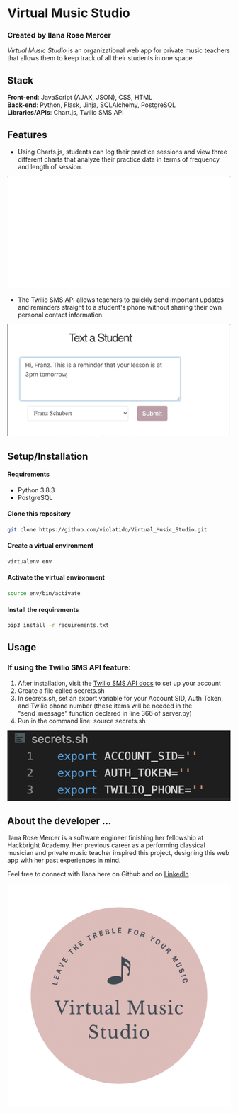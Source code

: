 

# **Virtual Music Studio**
### Created by Ilana Rose Mercer

*Virtual Music Studio* is an organizational web app for private music teachers that allows them to keep track of all their students in one space. 


## **Stack**
**Front-end**: JavaScript (AJAX, JSON), CSS, HTML </br>
**Back-end**: Python, Flask, Jinja, SQLAlchemy, PostgreSQL </br>
**Libraries/APIs**: Chart.js, Twilio SMS API


## **Features**


* Using Charts.js, students can log their practice sessions and view three different charts that analyze their practice data in terms of frequency and length of session. 

![](static/img/readme-media/charts-giphy.gif)

* The Twilio SMS API allows teachers to quickly send important updates and reminders straight to a student's phone without sharing their own personal contact information. 

![](static/img/readme-media/twilio-giphy.gif)

## **Setup/Installation**

#### Requirements
* Python 3.8.3
* PostgreSQL

#### **Clone this repository**
```bash
git clone https://github.com/violatido/Virtual_Music_Studio.git
```
#### **Create a virtual environment**
``` bash
virtualenv env
```
#### **Activate the virtual environment**
``` bash
source env/bin/activate 
```
#### **Install the requirements**
```bash
pip3 install -r requirements.txt
```


## **Usage**

### **If using the Twilio SMS API feature:**
1. After installation, visit the [Twilio SMS API docs](https://www.twilio.com/docs/sms/api) to set up your account 
2. Create a file called secrets.sh
3. In secrets.sh, set an export variable for your Account SID, Auth Token, and Twilio phone number (these items will be needed in the "send_message" function declared in line 366 of server.py)
4. Run in the command line: source secrets.sh

![GitHub Logo](/static/img/secrets-readme-img.png)


## **About the developer ...**
Ilana Rose Mercer is a software engineer finishing her fellowship at Hackbright Academy. Her previous career as a performing classical musician and private music teacher inspired this project, designing this web app with her past experiences in mind. 

Feel free to connect with Ilana here on Github and on [LinkedIn](https://www.linkedin.com/in/i-mercer/)

![VMS logo](static/img/Light-logo-cutout.png)